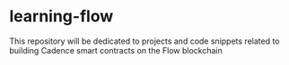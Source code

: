 # learning-flow
This repository will be dedicated to projects and code snippets related to building Cadence smart contracts on the Flow blockchain
